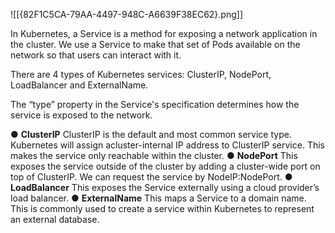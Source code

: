 ![[{82F1C5CA-79AA-4497-948C-A6639F38EC62}.png]]

In Kubernetes, a Service is a method for exposing a network application in the cluster. 
We use a Service to make that set of Pods available on the network so that users can interact with it.

There are 4 types of Kubernetes services: ClusterIP, NodePort, LoadBalancer and ExternalName. 

The “type” property in the Service's specification determines how the service is exposed to the network.

● **ClusterIP** ClusterIP is the default and most common service type. Kubernetes will assign acluster-internal IP address to ClusterIP service. This makes the service only reachable within the cluster.
● **NodePort** This exposes the service outside of the cluster by adding a cluster-wide port on top of ClusterIP. We can request the service by NodeIP:NodePort.
● **LoadBalancer** This exposes the Service externally using a cloud provider’s load balancer.
● **ExternalName** This maps a Service to a domain name. This is commonly used to create a service within Kubernetes to represent an external database.